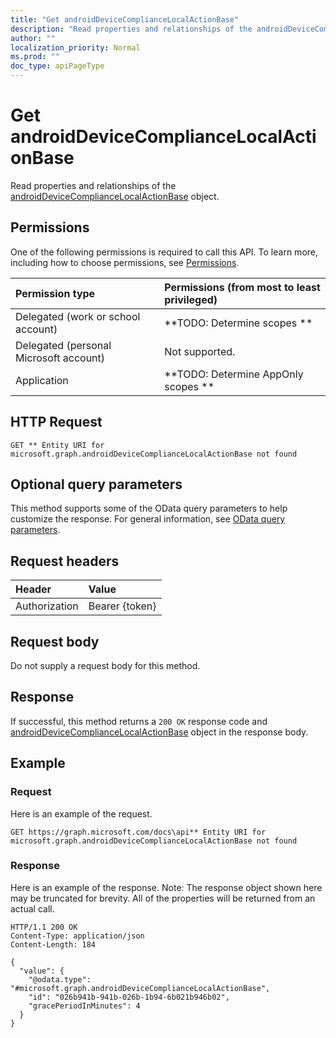 ```yaml
---
title: "Get androidDeviceComplianceLocalActionBase"
description: "Read properties and relationships of the androidDeviceComplianceLocalActionBase object."
author: ""
localization_priority: Normal
ms.prod: ""
doc_type: apiPageType
---
```


# Get androidDeviceComplianceLocalActionBase

Read properties and relationships of the [androidDeviceComplianceLocalActionBase](../resources/androiddevicecompliancelocalactionbase.md) object.

## Permissions
One of the following permissions is required to call this API. To learn more, including how to choose permissions, see [Permissions](/concepts/permissions-reference.md).

|Permission type|Permissions (from most to least privileged)|
|:---|:---|
|Delegated (work or school account)|**TODO: Determine scopes **|
|Delegated (personal Microsoft account)|Not supported.|
|Application|**TODO: Determine AppOnly scopes **|

## HTTP Request
<!-- {
  "blockType": "ignored"
}
-->
``` http
GET ** Entity URI for microsoft.graph.androidDeviceComplianceLocalActionBase not found
```

## Optional query parameters
This method supports some of the OData query parameters to help customize the response. For general information, see [OData query parameters](/graph/query-parameters).

## Request headers
|Header|Value|
|:---|:---|
|Authorization|Bearer {token}|

## Request body
Do not supply a request body for this method.

## Response
If successful, this method returns a `200 OK` response code and [androidDeviceComplianceLocalActionBase](../resources/androiddevicecompliancelocalactionbase.md) object in the response body.

## Example

### Request
Here is an example of the request.
<!-- {
  "blockType": "request",
  "name": "get_androiddevicecompliancelocalactionbase"
}
-->
``` http
GET https://graph.microsoft.com/docs\api** Entity URI for microsoft.graph.androidDeviceComplianceLocalActionBase not found
```

### Response
Here is an example of the response. Note: The response object shown here may be truncated for brevity. All of the properties will be returned from an actual call.
<!-- {
  "blockType": "response",
  "truncated": true,
  "@odata.type": "microsoft.graph.androidDeviceComplianceLocalActionBase"
}
-->
``` http
HTTP/1.1 200 OK
Content-Type: application/json
Content-Length: 184

{
  "value": {
    "@odata.type": "#microsoft.graph.androidDeviceComplianceLocalActionBase",
    "id": "026b941b-941b-026b-1b94-6b021b946b02",
    "gracePeriodInMinutes": 4
  }
}
```

